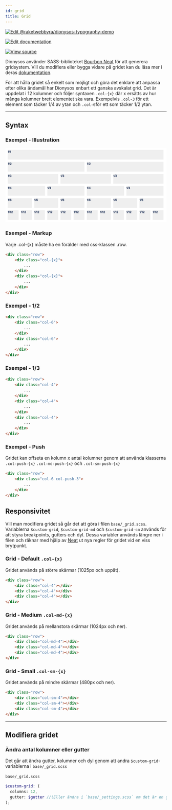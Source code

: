 ```yaml
---
id: grid
title: Grid
---
```

[![Edit @raketwebbyra/dionysos-typography-demo](https://codesandbox.io/static/img/play-codesandbox.svg)](https://codesandbox.io/s/github/DanielJohnsson87/raket-factory/tree/dionysos-grid-example/dionysos)

[![Edit documentation](https://img.shields.io/badge/GITHUB-edit%20doc-green.svg)](https://github.com/DanielJohnsson87/raket-factory/blob/master/docusaurus/docs/grid.md)

[![View source](https://img.shields.io/badge/GITHUB-view%20source-green.svg)](https://github.com/DanielJohnsson87/raket-factory/tree/master/dionysos)

Dionysos använder SASS-biblioteket [Bourbon Neat](https://neat.bourbon.io/) för att generera gridsystem.
Vill du modifiera eller bygga vidare på gridet kan du läsa mer i deras [dokumentation](https://neat.bourbon.io/docs/latest/).

För att hålla gridet så enkelt som möjligt och göra det enklare att anpassa efter olika ändamål har Dionysos enbart ett ganska avskalat grid. 
Det är uppdelat i 12 kolumner och följer syntaxen `.col-{x}` där x ersätts av hur många kolumner brett elementet ska vara. 
Exempelvis `.col-3` för ett element som täcker 1/4 av ytan och `.col-6`för ett som täcker 1/2 ytan.

---
## Syntax

### Exempel - Illustration
![Layout illustration](https://raw.githubusercontent.com/DanielJohnsson87/raket-factory/master/docusaurus/docs/assets/grid-illustration.PNG)

### Exempel - Markup
Varje .col-{x} måste ha en förälder med css-klassen .row.

```html
<div class="row">
	<div class="col-{x}">
        ...
    </div>
	<div class="col-{x}">
        ...
    </div>
</div>
```



### Exempel - 1/2

```html
<div class="row">
    <div class="col-6">
        ...
    </div>
    <div class="col-6">
        ...
    </div>
</div>
```

### Exempel - 1/3

```html
<div class="row">
    <div class="col-4">
        ...
    </div>
    <div class="col-4">
        ...
    </div>
    <div class="col-4">
        ...
    </div>
</div>
```

### Exempel - Push
Gridet kan offseta en kolumn x antal kolumner genom att använda klasserna `.col-push-{x}` `.col-md-push-{x}` och `.col-sm-push-{x}` 

```html
<div class="row">
	<div class="col-6 col-push-3">
        ...
	</div>
</div>
```


## Responsivitet
Vill man modifiera gridet så går det att göra i filen `base/_grid.scss`. 
Variablerna `$custom-grid`, `$custom-grid-md` och `$custom-grid-sm` används för att styra breakpoints, gutters och dyl.
Dessa variabler används längre ner i filen och räknar med hjälp av [Neat](https://neat.bourbon.io/) ut nya regler för gridet vid en viss brytpunkt.

### Grid - Default `.col-{x}`
Gridet används på större skärmar (1025px och uppåt).  

```html
<div class="row">
    <div class="col-4"></div>
    <div class="col-4"></div>
    <div class="col-4"></div>
</div>
```

### Grid - Medium `.col-md-{x}`
Gridet används på mellanstora skärmar (1024px och ner). 

```html
<div class="row">
    <div class="col-md-4"></div>
    <div class="col-md-4"></div>
    <div class="col-md-4"></div>
</div>
```

### Grid - Small `.col-sm-{x}`
Gridet används på mindre skärmar (480px och ner).

```html
<div class="row">
    <div class="col-sm-4"></div>
    <div class="col-sm-4"></div>
    <div class="col-sm-4"></div>
</div>
``` 

---
## Modifiera gridet


### Ändra antal kolumner eller gutter
Det går att ändra gutter, kolumner och dyl genom att andra `$custom-grid`-variablerna i `base/_grid.scss`

`base/_grid.scss`
```scss
$custom-grid: (
  columns: 12, 
  gutter: $gutter //(Eller ändra i `base/_settings.scss` om det är en global ändring för hela projektet)
);

```
